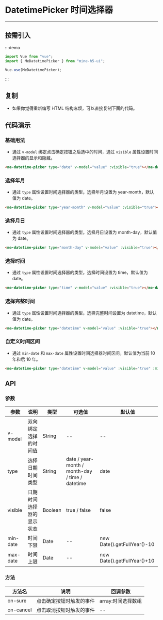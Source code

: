 # DatetimePicker 时间选择器

----

## 按需引入

:::demo

```JavaScript
import Vue from "vue";
import { MeDatetimePicker } from "mine-h5-ui";

Vue.use(MeDatetimePicker);
```

:::

## 复制

* 如果你觉得重新编写 HTML 结构麻烦，可以直接复制下面的代码。

## 代码演示

### 基础用法

* 通过 `v-model` 绑定点击确定按钮之后选中的时间，通过 `visible` 属性设置时间选择器的显示和隐藏。

```HTML
<me-datetime-picker type="date" v-model="value" :visible="true"></me-datetime-picker>
```

### 选择年月

* 通过 `type` 属性设置时间选择器的类型，选择年月设置为 year-month，默认值为 date。

```HTML
<me-datetime-picker type="year-month" v-model="value" :visible="true"></me-datetime-picker>
```

### 选择月日

* 通过 `type` 属性设置时间选择器的类型，选择月日设置为 month-day，默认值为 date。

```HTML
<me-datetime-picker type="month-day" v-model="value" :visible="true"></me-datetime-picker>
```

### 选择时间

* 通过 `type` 属性设置时间选择器的类型，选择时间设置为 time，默认值为 date。

```HTML
<me-datetime-picker type="time" v-model="value" :visible="true"></me-datetime-picker>
```

### 选择完整时间

* 通过 `type` 属性设置时间选择器的类型，选择完整时间设置为 datetime，默认值为 date。

```HTML
<me-datetime-picker type="datetime" v-model="value" :visible="true"></me-datetime-picker>
```

### 自定义时间区间

* 通过 `min-date` 和 `max-date` 属性设置时间选择器时间区间。默认值为当前 10 年和后 10 年。

```HTML
<me-datetime-picker type="datetime" v-model="value" :visible="true" :min-date="" :max-date="" ></me-datetime-picker>
```

## API

### 参数

| 参数     | 说明                     | 类型    | 可选值                                          | 默认值                      |
|----------|--------------------------|---------|-------------------------------------------------|-----------------------------|
| v-model  | 双向绑定选择的时间值     | String  | --                                              | --                          |
| type     | 选择日期时间类型         | String  | date / year-month / month-day / time / datetime | date                        |
| visible  | 日期时间选择器的显示状态 | Boolean | true / false                                    | false                       |
| min-date | 时间下限                 | Date    | --                                              | new Date().getFullYear()-10 |
| max-date | 时间上限                 | Date    | --                                              | new Date().getFullYear()+10 |

### 方法

| 方法名    | 说明                     | 回调参数           |
|-----------|--------------------------|--------------------|
| on-sure   | 点击确定按钮时触发的事件 | array:时间选择数组 |
| on-cancel | 点击取消按钮时触发的事件 | --                 |
